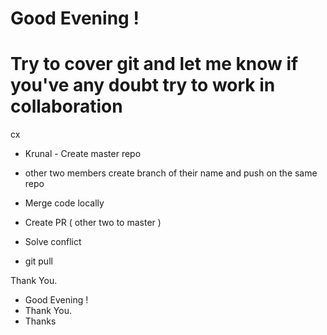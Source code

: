 Good Evening !
=======
# Try to cover git and let me know if you've any doubt try to work in collaboration 
cx

- Krunal - Create master repo
- other two members create branch of their name and push on the same repo
- Merge code locally 
- Create PR ( other two to master )
- Solve conflict

- git pull

Thank You.

- Good Evening !
- Thank You.
- Thanks
